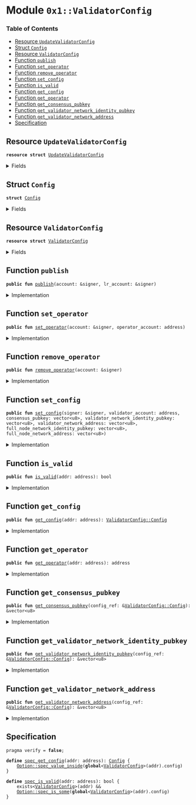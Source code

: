 
<a name="0x1_ValidatorConfig"></a>

# Module `0x1::ValidatorConfig`

### Table of Contents

-  [Resource `UpdateValidatorConfig`](#0x1_ValidatorConfig_UpdateValidatorConfig)
-  [Struct `Config`](#0x1_ValidatorConfig_Config)
-  [Resource `ValidatorConfig`](#0x1_ValidatorConfig_ValidatorConfig)
-  [Function `publish`](#0x1_ValidatorConfig_publish)
-  [Function `set_operator`](#0x1_ValidatorConfig_set_operator)
-  [Function `remove_operator`](#0x1_ValidatorConfig_remove_operator)
-  [Function `set_config`](#0x1_ValidatorConfig_set_config)
-  [Function `is_valid`](#0x1_ValidatorConfig_is_valid)
-  [Function `get_config`](#0x1_ValidatorConfig_get_config)
-  [Function `get_operator`](#0x1_ValidatorConfig_get_operator)
-  [Function `get_consensus_pubkey`](#0x1_ValidatorConfig_get_consensus_pubkey)
-  [Function `get_validator_network_identity_pubkey`](#0x1_ValidatorConfig_get_validator_network_identity_pubkey)
-  [Function `get_validator_network_address`](#0x1_ValidatorConfig_get_validator_network_address)
-  [Specification](#0x1_ValidatorConfig_Specification)



<a name="0x1_ValidatorConfig_UpdateValidatorConfig"></a>

## Resource `UpdateValidatorConfig`



<pre><code><b>resource</b> <b>struct</b> <a href="#0x1_ValidatorConfig_UpdateValidatorConfig">UpdateValidatorConfig</a>
</code></pre>



<details>
<summary>Fields</summary>


<dl>
<dt>

<code>dummy_field: bool</code>
</dt>
<dd>

</dd>
</dl>


</details>

<a name="0x1_ValidatorConfig_Config"></a>

## Struct `Config`



<pre><code><b>struct</b> <a href="#0x1_ValidatorConfig_Config">Config</a>
</code></pre>



<details>
<summary>Fields</summary>


<dl>
<dt>

<code>consensus_pubkey: vector&lt;u8&gt;</code>
</dt>
<dd>

</dd>
<dt>

<code>validator_network_identity_pubkey: vector&lt;u8&gt;</code>
</dt>
<dd>

</dd>
<dt>

<code>validator_network_address: vector&lt;u8&gt;</code>
</dt>
<dd>

</dd>
<dt>

<code>full_node_network_identity_pubkey: vector&lt;u8&gt;</code>
</dt>
<dd>

</dd>
<dt>

<code>full_node_network_address: vector&lt;u8&gt;</code>
</dt>
<dd>

</dd>
</dl>


</details>

<a name="0x1_ValidatorConfig_ValidatorConfig"></a>

## Resource `ValidatorConfig`



<pre><code><b>resource</b> <b>struct</b> <a href="#0x1_ValidatorConfig">ValidatorConfig</a>
</code></pre>



<details>
<summary>Fields</summary>


<dl>
<dt>

<code>config: <a href="Option.md#0x1_Option_Option">Option::Option</a>&lt;<a href="#0x1_ValidatorConfig_Config">ValidatorConfig::Config</a>&gt;</code>
</dt>
<dd>

</dd>
<dt>

<code>operator_account: <a href="Option.md#0x1_Option_Option">Option::Option</a>&lt;address&gt;</code>
</dt>
<dd>

</dd>
</dl>


</details>

<a name="0x1_ValidatorConfig_publish"></a>

## Function `publish`



<pre><code><b>public</b> <b>fun</b> <a href="#0x1_ValidatorConfig_publish">publish</a>(account: &signer, lr_account: &signer)
</code></pre>



<details>
<summary>Implementation</summary>


<pre><code><b>public</b> <b>fun</b> <a href="#0x1_ValidatorConfig_publish">publish</a>(
    account: &signer,
    lr_account: &signer,
    ) {
    // TODO: <b>abort</b> code
    <b>assert</b>(has_libra_root_role(lr_account), 919425);
    move_to(account, <a href="#0x1_ValidatorConfig">ValidatorConfig</a> {
        config: <a href="Option.md#0x1_Option_none">Option::none</a>(),
        operator_account: <a href="Option.md#0x1_Option_none">Option::none</a>(),
    });
}
</code></pre>



</details>

<a name="0x1_ValidatorConfig_set_operator"></a>

## Function `set_operator`



<pre><code><b>public</b> <b>fun</b> <a href="#0x1_ValidatorConfig_set_operator">set_operator</a>(account: &signer, operator_account: address)
</code></pre>



<details>
<summary>Implementation</summary>


<pre><code><b>public</b> <b>fun</b> <a href="#0x1_ValidatorConfig_set_operator">set_operator</a>(account: &signer, operator_account: address) <b>acquires</b> <a href="#0x1_ValidatorConfig">ValidatorConfig</a> {
    <b>let</b> sender = <a href="Signer.md#0x1_Signer_address_of">Signer::address_of</a>(account);
    (borrow_global_mut&lt;<a href="#0x1_ValidatorConfig">ValidatorConfig</a>&gt;(sender)).operator_account = <a href="Option.md#0x1_Option_some">Option::some</a>(operator_account);
}
</code></pre>



</details>

<a name="0x1_ValidatorConfig_remove_operator"></a>

## Function `remove_operator`



<pre><code><b>public</b> <b>fun</b> <a href="#0x1_ValidatorConfig_remove_operator">remove_operator</a>(account: &signer)
</code></pre>



<details>
<summary>Implementation</summary>


<pre><code><b>public</b> <b>fun</b> <a href="#0x1_ValidatorConfig_remove_operator">remove_operator</a>(account: &signer) <b>acquires</b> <a href="#0x1_ValidatorConfig">ValidatorConfig</a> {
    <b>let</b> sender = <a href="Signer.md#0x1_Signer_address_of">Signer::address_of</a>(account);
    // <a href="#0x1_ValidatorConfig_Config">Config</a> field remains set
    (borrow_global_mut&lt;<a href="#0x1_ValidatorConfig">ValidatorConfig</a>&gt;(sender)).operator_account = <a href="Option.md#0x1_Option_none">Option::none</a>();
}
</code></pre>



</details>

<a name="0x1_ValidatorConfig_set_config"></a>

## Function `set_config`



<pre><code><b>public</b> <b>fun</b> <a href="#0x1_ValidatorConfig_set_config">set_config</a>(signer: &signer, validator_account: address, consensus_pubkey: vector&lt;u8&gt;, validator_network_identity_pubkey: vector&lt;u8&gt;, validator_network_address: vector&lt;u8&gt;, full_node_network_identity_pubkey: vector&lt;u8&gt;, full_node_network_address: vector&lt;u8&gt;)
</code></pre>



<details>
<summary>Implementation</summary>


<pre><code><b>public</b> <b>fun</b> <a href="#0x1_ValidatorConfig_set_config">set_config</a>(
    signer: &signer,
    validator_account: address,
    consensus_pubkey: vector&lt;u8&gt;,
    validator_network_identity_pubkey: vector&lt;u8&gt;,
    validator_network_address: vector&lt;u8&gt;,
    full_node_network_identity_pubkey: vector&lt;u8&gt;,
    full_node_network_address: vector&lt;u8&gt;,
) <b>acquires</b> <a href="#0x1_ValidatorConfig">ValidatorConfig</a> {
    <b>assert</b>(
        <a href="Signer.md#0x1_Signer_address_of">Signer::address_of</a>(signer) == <a href="#0x1_ValidatorConfig_get_operator">get_operator</a>(validator_account),
        1101
    );
    <b>assert</b>(<a href="Signature.md#0x1_Signature_ed25519_validate_pubkey">Signature::ed25519_validate_pubkey</a>(<b>copy</b> consensus_pubkey), 1108);
    // TODO(valerini): verify the proof of posession for consensus_pubkey
    <b>let</b> t_ref = borrow_global_mut&lt;<a href="#0x1_ValidatorConfig">ValidatorConfig</a>&gt;(validator_account);
    t_ref.config = <a href="Option.md#0x1_Option_some">Option::some</a>(<a href="#0x1_ValidatorConfig_Config">Config</a> {
        consensus_pubkey,
        validator_network_identity_pubkey,
        validator_network_address,
        full_node_network_identity_pubkey,
        full_node_network_address,
    });
}
</code></pre>



</details>

<a name="0x1_ValidatorConfig_is_valid"></a>

## Function `is_valid`



<pre><code><b>public</b> <b>fun</b> <a href="#0x1_ValidatorConfig_is_valid">is_valid</a>(addr: address): bool
</code></pre>



<details>
<summary>Implementation</summary>


<pre><code><b>public</b> <b>fun</b> <a href="#0x1_ValidatorConfig_is_valid">is_valid</a>(addr: address): bool <b>acquires</b> <a href="#0x1_ValidatorConfig">ValidatorConfig</a> {
    exists&lt;<a href="#0x1_ValidatorConfig">ValidatorConfig</a>&gt;(addr) && <a href="Option.md#0x1_Option_is_some">Option::is_some</a>(&borrow_global&lt;<a href="#0x1_ValidatorConfig">ValidatorConfig</a>&gt;(addr).config)
}
</code></pre>



</details>

<a name="0x1_ValidatorConfig_get_config"></a>

## Function `get_config`



<pre><code><b>public</b> <b>fun</b> <a href="#0x1_ValidatorConfig_get_config">get_config</a>(addr: address): <a href="#0x1_ValidatorConfig_Config">ValidatorConfig::Config</a>
</code></pre>



<details>
<summary>Implementation</summary>


<pre><code><b>public</b> <b>fun</b> <a href="#0x1_ValidatorConfig_get_config">get_config</a>(addr: address): <a href="#0x1_ValidatorConfig_Config">Config</a> <b>acquires</b> <a href="#0x1_ValidatorConfig">ValidatorConfig</a> {
    <b>assert</b>(exists&lt;<a href="#0x1_ValidatorConfig">ValidatorConfig</a>&gt;(addr), 1106);
    <b>let</b> config = &borrow_global&lt;<a href="#0x1_ValidatorConfig">ValidatorConfig</a>&gt;(addr).config;
    *<a href="Option.md#0x1_Option_borrow">Option::borrow</a>(config)
}
</code></pre>



</details>

<a name="0x1_ValidatorConfig_get_operator"></a>

## Function `get_operator`



<pre><code><b>public</b> <b>fun</b> <a href="#0x1_ValidatorConfig_get_operator">get_operator</a>(addr: address): address
</code></pre>



<details>
<summary>Implementation</summary>


<pre><code><b>public</b> <b>fun</b> <a href="#0x1_ValidatorConfig_get_operator">get_operator</a>(addr: address): address <b>acquires</b> <a href="#0x1_ValidatorConfig">ValidatorConfig</a> {
    <b>assert</b>(exists&lt;<a href="#0x1_ValidatorConfig">ValidatorConfig</a>&gt;(addr), 1106);
    <b>let</b> t_ref = borrow_global&lt;<a href="#0x1_ValidatorConfig">ValidatorConfig</a>&gt;(addr);
    *<a href="Option.md#0x1_Option_borrow_with_default">Option::borrow_with_default</a>(&t_ref.operator_account, &addr)
}
</code></pre>



</details>

<a name="0x1_ValidatorConfig_get_consensus_pubkey"></a>

## Function `get_consensus_pubkey`



<pre><code><b>public</b> <b>fun</b> <a href="#0x1_ValidatorConfig_get_consensus_pubkey">get_consensus_pubkey</a>(config_ref: &<a href="#0x1_ValidatorConfig_Config">ValidatorConfig::Config</a>): &vector&lt;u8&gt;
</code></pre>



<details>
<summary>Implementation</summary>


<pre><code><b>public</b> <b>fun</b> <a href="#0x1_ValidatorConfig_get_consensus_pubkey">get_consensus_pubkey</a>(config_ref: &<a href="#0x1_ValidatorConfig_Config">Config</a>): &vector&lt;u8&gt; {
    &config_ref.consensus_pubkey
}
</code></pre>



</details>

<a name="0x1_ValidatorConfig_get_validator_network_identity_pubkey"></a>

## Function `get_validator_network_identity_pubkey`



<pre><code><b>public</b> <b>fun</b> <a href="#0x1_ValidatorConfig_get_validator_network_identity_pubkey">get_validator_network_identity_pubkey</a>(config_ref: &<a href="#0x1_ValidatorConfig_Config">ValidatorConfig::Config</a>): &vector&lt;u8&gt;
</code></pre>



<details>
<summary>Implementation</summary>


<pre><code><b>public</b> <b>fun</b> <a href="#0x1_ValidatorConfig_get_validator_network_identity_pubkey">get_validator_network_identity_pubkey</a>(config_ref: &<a href="#0x1_ValidatorConfig_Config">Config</a>): &vector&lt;u8&gt; {
    &config_ref.validator_network_identity_pubkey
}
</code></pre>



</details>

<a name="0x1_ValidatorConfig_get_validator_network_address"></a>

## Function `get_validator_network_address`



<pre><code><b>public</b> <b>fun</b> <a href="#0x1_ValidatorConfig_get_validator_network_address">get_validator_network_address</a>(config_ref: &<a href="#0x1_ValidatorConfig_Config">ValidatorConfig::Config</a>): &vector&lt;u8&gt;
</code></pre>



<details>
<summary>Implementation</summary>


<pre><code><b>public</b> <b>fun</b> <a href="#0x1_ValidatorConfig_get_validator_network_address">get_validator_network_address</a>(config_ref: &<a href="#0x1_ValidatorConfig_Config">Config</a>): &vector&lt;u8&gt; {
    &config_ref.validator_network_address
}
</code></pre>



</details>

<a name="0x1_ValidatorConfig_Specification"></a>

## Specification



<pre><code>pragma verify = <b>false</b>;
<a name="0x1_ValidatorConfig_spec_get_config"></a>
<b>define</b> <a href="#0x1_ValidatorConfig_spec_get_config">spec_get_config</a>(addr: address): <a href="#0x1_ValidatorConfig_Config">Config</a> {
    <a href="Option.md#0x1_Option_spec_value_inside">Option::spec_value_inside</a>(<b>global</b>&lt;<a href="#0x1_ValidatorConfig">ValidatorConfig</a>&gt;(addr).config)
}
<a name="0x1_ValidatorConfig_spec_is_valid"></a>
<b>define</b> <a href="#0x1_ValidatorConfig_spec_is_valid">spec_is_valid</a>(addr: address): bool {
    exists&lt;<a href="#0x1_ValidatorConfig">ValidatorConfig</a>&gt;(addr) &&
    <a href="Option.md#0x1_Option_spec_is_some">Option::spec_is_some</a>(<b>global</b>&lt;<a href="#0x1_ValidatorConfig">ValidatorConfig</a>&gt;(addr).config)
}
</code></pre>
